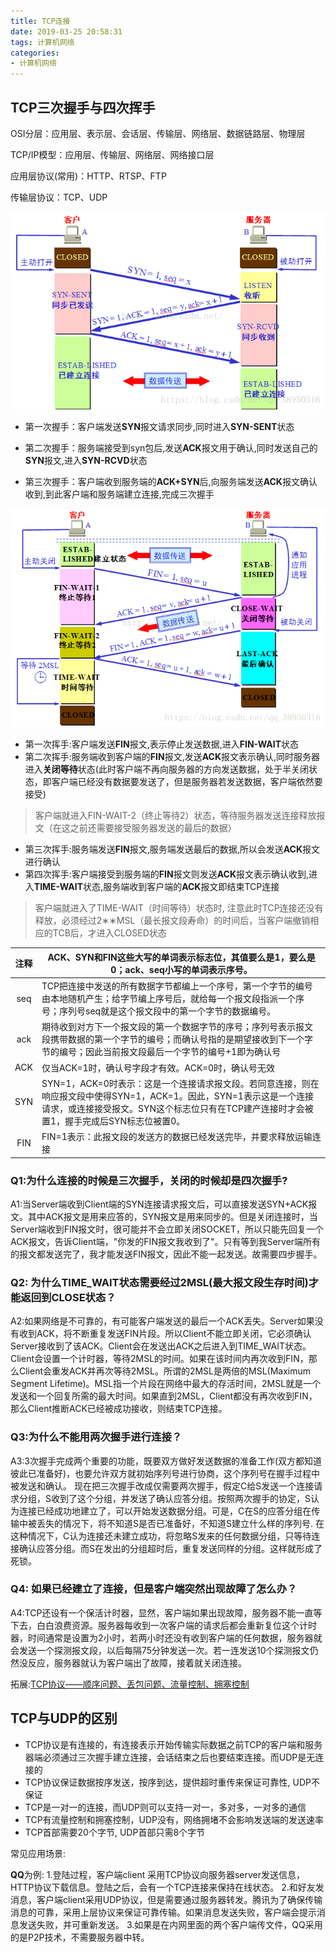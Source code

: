 ```yaml
---
title: TCP连接
date: 2019-03-25 20:58:31
tags: 计算机网络
categories: 
- 计算机网络
---
```


## TCP三次握手与四次挥手

OSI分层：应用层、表示层、会话层、传输层、网络层、数据链路层、物理层 

TCP/IP模型：应用层、传输层、网络层、网络接口层 

应用层协议(常用)：HTTP、RTSP、FTP 

传输层协议：TCP、UDP 

![三次握手](../.vuepress/public/blog/osi-tcp/2.png)

- 第一次握手：客户端发送**SYN**报文请求同步,同时进入**SYN-SENT**状态


- 第二次握手：服务端接受到syn包后,发送**ACK**报文用于确认,同时发送自己的**SYN**报文,进入**SYN-RCVD**状态


- 第三次握手：客户端收到服务端的**ACK+SYN**后,向服务端发送**ACK**报文确认收到,到此客户端和服务端建立连接,完成三次握手

![四次挥手](../.vuepress/public/blog/osi-tcp/3.png)

- 第一次挥手:客户端发送**FIN**报文,表示停止发送数据,进入**FIN-WAIT**状态
- 第二次挥手:服务端收到客户端的**FIN**报文,发送**ACK**报文表示确认,同时服务器进入**关闭等待**状态(此时客户端不再向服务器的方向发送数据，处于半关闭状态，即客户端已经没有数据要发送了，但是服务器若发送数据，客户端依然要接受)

>客户端就进入FIN-WAIT-2（终止等待2）状态，等待服务器发送连接释放报文（在这之前还需要接受服务器发送的最后的数据）

- 第三次挥手:服务端发送**FIN**报文,服务端发送最后的数据,所以会发送**ACK**报文进行确认
- 第四次挥手:客户端接受到服务端的**FIN**报文则发送**ACK**报文表示确认收到,进入**TIME-WAIT**状态,服务端收到客户端的**ACK**报文即结束TCP连接

>客户端就进入了TIME-WAIT（时间等待）状态时, 注意此时TCP连接还没有释放，必须经过2∗∗MSL（最长报文段寿命）的时间后，当客户端撤销相应的TCB后，才进入CLOSED状态

| 注释 | ACK、SYN和FIN这些大写的单词表示标志位，其值要么是1，要么是0；ack、seq小写的单词表示序号。 |
| :--: | ------------------------------------------------------------ |
| seq  | TCP把连接中发送的所有数据字节都编上一个序号，第一个字节的编号由本地随机产生；给字节编上序号后，就给每一个报文段指派一个序号；序列号seq就是这个报文段中的第一个字节的数据编号。 |
| ack  | 期待收到对方下一个报文段的第一个数据字节的序号；序列号表示报文段携带数据的第一个字节的编号；而确认号指的是期望接收到下一个字节的编号；因此当前报文段最后一个字节的编号+1即为确认号 |
| ACK  | 仅当ACK=1时，确认号字段才有效。ACK=0时，确认号无效           |
| SYN  | SYN=1，ACK=0时表示：这是一个连接请求报文段。若同意连接，则在响应报文段中使得SYN=1，ACK=1。因此，SYN=1表示这是一个连接请求，或连接接受报文。SYN这个标志位只有在TCP建产连接时才会被置1，握手完成后SYN标志位被置0。 |
| FIN  | FIN=1表示：此报文段的发送方的数据已经发送完毕，并要求释放运输连接 |

### Q1:为什么连接的时候是三次握手，关闭的时候却是四次握手?

A1:当Server端收到Client端的SYN连接请求报文后，可以直接发送SYN+ACK报文。其中ACK报文是用来应答的，SYN报文是用来同步的。但是关闭连接时，当Server端收到FIN报文时，很可能并不会立即关闭SOCKET，所以只能先回复一个ACK报文，告诉Client端，"你发的FIN报文我收到了"。只有等到我Server端所有的报文都发送完了，我才能发送FIN报文，因此不能一起发送。故需要四步握手。

### Q2: 为什么TIME_WAIT状态需要经过2MSL(最大报文段生存时间)才能返回到CLOSE状态？

A2:如果网络是不可靠的，有可能客户端发送的最后一个ACK丢失。Server如果没有收到ACK，将不断重复发送FIN片段。所以Client不能立即关闭，它必须确认Server接收到了该ACK。Client会在发送出ACK之后进入到TIME_WAIT状态。Client会设置一个计时器，等待2MSL的时间。如果在该时间内再次收到FIN，那么Client会重发ACK并再次等待2MSL。所谓的2MSL是两倍的MSL(Maximum Segment Lifetime)。MSL指一个片段在网络中最大的存活时间，2MSL就是一个发送和一个回复所需的最大时间。如果直到2MSL，Client都没有再次收到FIN，那么Client推断ACK已经被成功接收，则结束TCP连接。

### Q3:为什么不能用两次握手进行连接？

A3:3次握手完成两个重要的功能，既要双方做好发送数据的准备工作(双方都知道彼此已准备好)，也要允许双方就初始序列号进行协商，这个序列号在握手过程中被发送和确认。
现在把三次握手改成仅需要两次握手，假定C给S发送一个连接请求分组，S收到了这个分组，并发送了确认应答分组。按照两次握手的协定，S认为连接已经成功地建立了，可以开始发送数据分组。可是，C在S的应答分组在传输中被丢失的情况下，将不知道S是否已准备好，不知道S建立什么样的序列号. 在这种情况下，C认为连接还未建立成功，将忽略S发来的任何数据分组，只等待连接确认应答分组。而S在发出的分组超时后，重复发送同样的分组。这样就形成了死锁。

### Q4: 如果已经建立了连接，但是客户端突然出现故障了怎么办？

A4:TCP还设有一个保活计时器，显然，客户端如果出现故障，服务器不能一直等下去，白白浪费资源。服务器每收到一次客户端的请求后都会重新复位这个计时器，时间通常是设置为2小时，若两小时还没有收到客户端的任何数据，服务器就会发送一个探测报文段，以后每隔75分钟发送一次。若一连发送10个探测报文仍然没反应，服务器就认为客户端出了故障，接着就关闭连接。

拓展:[TCP协议——顺序问题、丢包问题、流量控制、拥塞控制](<https://blog.csdn.net/xiaokunzhang/article/details/80714094>)


## TCP与UDP的区别

- TCP协议是有连接的，有连接表示开始传输实际数据之前TCP的客户端和服务器端必须通过三次握手建立连接，会话结束之后也要结束连接。而UDP是无连接的
- TCP协议保证数据按序发送，按序到达，提供超时重传来保证可靠性, UDP不保证
- TCP是一对一的连接，而UDP则可以支持一对一，多对多，一对多的通信
- TCP有流量控制和拥塞控制，UDP没有，网络拥堵不会影响发送端的发送速率
- TCP首部需要20个字节, UDP首部只需8个字节

常见应用场景:

**QQ**为例:
1.登陆过程，客户端client 采用TCP协议向服务器server发送信息，HTTP协议下载信息。登陆之后，会有一个TCP连接来保持在线状态。 
2.和好友发消息，客户端client采用UDP协议，但是需要通过服务器转发。腾讯为了确保传输消息的可靠，采用上层协议来保证可靠传输。如果消息发送失败，客户端会提示消息发送失败，并可重新发送。 
3.如果是在内网里面的两个客户端传文件，QQ采用的是P2P技术，不需要服务器中转。
